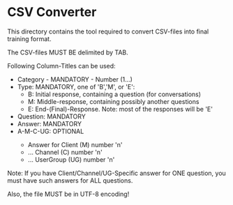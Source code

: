 # CSV Converter

This directory contains the tool required to convert CSV-files into final training format.

The CSV-files MUST BE delimited by TAB.

Following Column-Titles can be used:
- Category - MANDATORY - Number (1...)
- Type: MANDATORY, one of 'B','M', or 'E':
	- B: Initial response, containing a question (for conversations)
	- M: Middle-response, containing possibly another questions
	- E: End-(Final)-Response. Note: most of the responses will be 'E'
- Question: MANDATORY
- Answer: MANDATORY
- A-M<n>-C<n>-UG<n>: OPTIONAL
	- Answer for Client (M) number 'n'
	- ... Channel (C) number 'n'
	- ... UserGroup (UG) number 'n'

Note: If you have Client/Channel/UG-Specific answer for ONE question, you must have such answers for ALL questions.

Also, the file MUST be in UTF-8 encoding!
